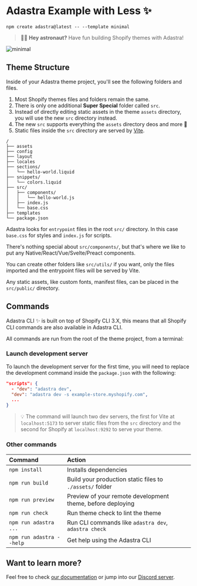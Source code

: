 # Adastra Example with Less ✨

```shell
npm create adastra@latest -- --template minimal
```

> 🧑‍🚀 **Hey astronaut?** Have fun building Shopify themes with Adastra!

![minimal](https://raw.githubusercontent.com/blanklob/adastra/main/.github/assets/minimal-template-banner.png)

## Theme Structure

Inside of your Adastra theme project, you'll see the following folders and files.

1. Most Shopify themes files and folders remain the same.
2. There is only one additional **Super Special** folder called `src`.
3. Instead of directly editing static assets in the theme `assets` directory, you will use the new `src` directory instead.
4. The new `src` supports everything the `assets` directory deos and more 🌟
5. Static files inside the `src` directory are served by [Vite](https://vitejs.dev).

```shell
/
├── assets
├── config
├── layout
├── locales
├── sections/
│   └── hello-world.liquid
├── snippets/
│   └── colors.liquid
├── src/
│   ├── components/
│   │   └── hello-world.js
│   ├── index.js
│   └── base.css
├── templates
└── package.json
```

Adastra looks for `entrypoint` files in the root `src/` directory. In this case `base.css` for styles and `index.js` for scripts.

There's nothing special about `src/components/`, but that's where we like to put any Native/React/Vue/Svelte/Preact components.

You can create other folders like `src/utils/` if you want, only the files imported and the entrypoint files will be served by Vite.

Any static assets, like custom fonts, manifest files, can be placed in the `src/public/` directory.

## Commands

Adastra CLI ✨ is built on top of Shopify CLI 3.X, this means that all Shopify CLI commands are also available in Adastra CLI.

All commands are run from the root of the theme project, from a terminal:

### Launch development server

To launch the development server for the first time, you will need to replace the development command inside the `package.json` with the following:

```json
"scripts": {
  - "dev": "adastra dev",
  "dev": "adastra dev -s example-store.myshopify.com",
  ...
}
```

> 💡 The command will launch two dev servers, the first for Vite at `localhost:5173` to server static files from the `src` directory and the second for Shopify at `localhost:9292` to serve your theme.

### Other commands

| Command                | Action                                           |
| :--------------------- | :----------------------------------------------- |
| `npm install`          | Installs dependencies                            |
| `npm run build`        | Build your production static files to `./assets/` folder |
| `npm run preview`      | Preview of your remote development theme, before deploying |
| `npm run check`        | Run theme check to lint the theme |
| `npm run adastra ...`    | Run CLI commands like `adastra dev`, `adastra check` |
| `npm run adastra --help` | Get help using the Adastra CLI |

## Want to learn more?

Feel free to check [our documentation](https://docs.blanklob.com) or jump into our [Discord server](https://help.blanklob.com/).
